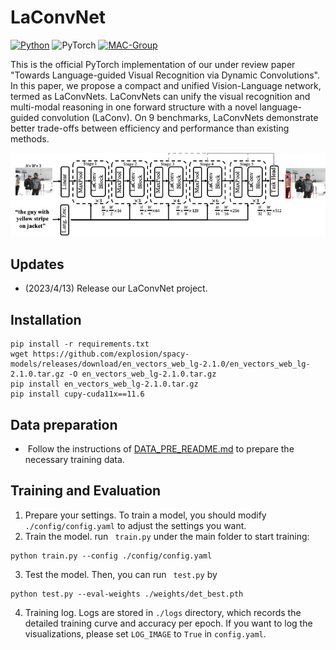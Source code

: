 # LaConvNet

[![Python](https://img.shields.io/badge/python-blue.svg)](https://www.python.org/)
![PyTorch](https://img.shields.io/badge/pytorch-%237732a8)
[![MAC-Group](https://img.shields.io/badge/mac-group-orange.svg)](https://mac.xmu.edu.cn/)

This is the official PyTorch implementation  of our under review paper "Towards Language-guided Visual Recognition via
Dynamic Convolutions". In this paper, we propose a compact and unified Vision-Language network, termed as LaConvNets. LaConvNets can unify
the visual recognition and multi-modal reasoning in one forward structure with a novel language-guided convolution (LaConv). On 9 benchmarks, LaConvNets demonstrate better trade-offs between efficiency and performance than existing methods.

 

<p align="center">
	<img src="./misc/LaConvNet.jpg" width="1000">
</p>


## Updates
- (2023/4/13) Release our LaConvNet project.
## Installation
```
pip install -r requirements.txt
wget https://github.com/explosion/spacy-models/releases/download/en_vectors_web_lg-2.1.0/en_vectors_web_lg-2.1.0.tar.gz -O en_vectors_web_lg-2.1.0.tar.gz
pip install en_vectors_web_lg-2.1.0.tar.gz
pip install cupy-cuda11x==11.6
```
## Data preparation

-  Follow the instructions of  [DATA_PRE_README.md](https://github.com/luogen1996/SimREC/blob/main/DATA_PRE_README.md) to prepare the necessary training data.

## Training and Evaluation 

1. Prepare your settings. To train a model, you should  modify ``./config/config.yaml``  to adjust the settings  you want. 
2. Train the model. run ` train.py`  under the main folder to start training:
```
python train.py --config ./config/config.yaml
```
3. Test the model.   Then, you can run ` test.py`  by
```
python test.py --eval-weights ./weights/det_best.pth
```
4. Training log.  Logs are stored in ``./logs`` directory, which records the detailed training curve and accuracy per epoch. If you want to log the visualizations, please  set  ``LOG_IMAGE`` to ``True`` in ``config.yaml``.   

